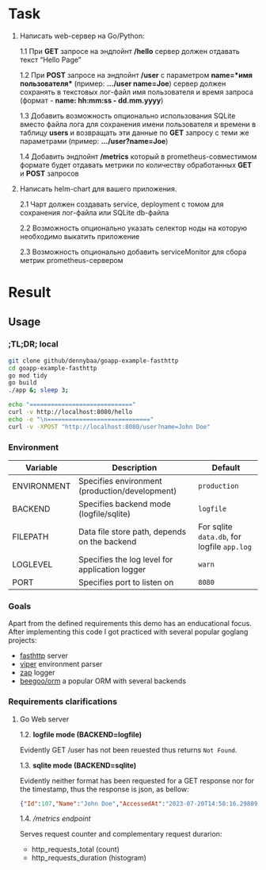 # Task

1. Написать web-сервер на Go/Python:

    1.1 При **GET** запросе на эндпойнт **/hello** сервер должен отдавать текст “Hello Page”

    1.2 При **POST** запросе на эндпойнт **/user** с параметром **name=\*имя пользователя\*** (пример: **.../user name=Joe**) сервер должен сохранять в текстовых лог-файл имя пользователя и время запроса (формат - **name: hh:mm:ss - dd.mm.yyyy**)

    1.3 Добавить возможность опционально использования SQLite вместо файла лога для сохранения имени пользователя и времени в таблицу **users** и возвращать эти данные по **GET** запросу с теми же параметрами (пример: **.../user?name=Joe**)

    1.4 Добавить эндпойнт **/metrics** который в prometheus-совместимом формате будет отдавать метрики по количеству обработанных **GET** и **POST** запросов

2. Написать helm-chart для вашего приложения.

    2.1 Чарт должен создавать service, deployment c томом для сохранения лог-файла или SQLite db-файла

    2.2 Возможность опционально указать селектор ноды на которую необходимо выкатить приложение

    2.3 Возможность опционально добавить serviceMonitor для сбора метрик prometheus-сервером

# Result

## Usage

### ;TL;DR; local

```bash
git clone github/dennybaa/goapp-example-fasthttp
cd goapp-example-fasthttp
go mod tidy
go build
./app &; sleep 3;

echo "============================="
curl -v http://localhost:8080/hello
echo -e "\n============================="
curl -v -XPOST "http://localhost:8080/user?name=John Doe"
```

### Environment

| Variable | Description | Default |
| - | - | - |
| ENVIRONMENT | Specifies environment  (production/development) | `production`|
| BACKEND | Specifies backend mode (logfile/sqlite) | `logfile` |
| FILEPATH | Data file store path, depends on the backend | For sqlite `data.db`, for logfile `app.log` |
| LOGLEVEL | Specifies the log level for application logger | `warn` |
| PORT | Specifies port to listen on | `8080` |

### Goals

Apart from the defined requirements this demo has an enducational focus. After implementing this code I got practiced with several popular goglang projects:

* [fasthttp](https://github.com/valyala/fasthttp) server
* [viper](https://github.com/spf13/viper) environment parser
* [zap](https://github.com/uber-go/zap) logger
* [beegoo/orm](https://github.com/beego/beego) a popular ORM with several backends


### Requirements clarifications

1. Go Web server
    
    1.2. **logfile mode (BACKEND=logfile)**

    Evidently GET /user has not been reuested thus returns `Not Found`.
    
    1.3. **sqlite mode (BACKEND=sqlite)**
    
    Evidently neither format has been requested for a GET response nor for the timestamp, thus the response is json, as bellow:
    ```json
    {"Id":107,"Name":"John Doe","AccessedAt":"2023-07-20T14:50:16.298093293Z"}
    ```
    
    1.4. */metrics endpoint* 
    
    Serves request counter and complementary request durarion:
    * http_requests_total (count)
    * http_requests_duration (histogram)
